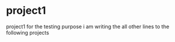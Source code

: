 # project1
project1 for the testing purpose
i am writing the all other lines to the following projects
